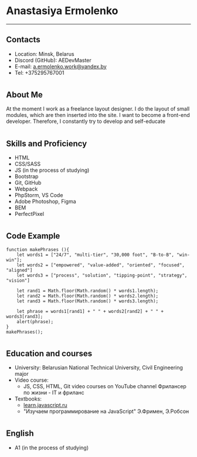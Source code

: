 
# Anastasiya Ermolenko
******************************************************************
## Contacts
* Location: Minsk, Belarus
* Discord (GitHub): AEDevMaster
* E-mail: a.ermolenko.work@yandex.by
* Tel: +375295767001
#
## About Me
At the moment I work as a freelance layout designer. I do the layout of small modules, which are then inserted into the site. I want to become a front-end developer. Therefore, I constantly try to develop and self-educate
#
## Skills and Proficiency
* HTML
* CSS/SASS
* JS (in the process of studying)
* Bootstrap
* Git, GitHub
* Webpack
* PhpStorm, VS Code
* Adobe Photoshop, Figma
* BEM
* PerfectPixel
#
## Code Example
```
function makePhrases (){
    let words1 = ["24/7", "multi-tier", "30,000 foot", "B-to-B", "win-win"];
    let words2 = ["empowered", "value-added", "oriented", "focused", "aligned"]
    let words3 = ["process", "solution", "tipping-point", "strategy", "vision"]

    let rand1 = Math.floor(Math.random() * words1.length);
    let rand2 = Math.floor(Math.random() * words2.length);
    let rand3 = Math.floor(Math.random() * words3.length);

    let phrase = words1[rand1] + " " + words2[rand2] + " " + words3[rand3];
    alert(phrase);
}
makePhrases();
```
#
## Education and courses
* University: Belarusian National Technical University, Civil Engineering major
* Video course:
  * JS, CSS, HTML, Git video courses on YouTube channel Фрилансер по жизни - IT и фриланс
* Textbooks:
  * [learn.javascript.ru]()
  * "Изучаем программирование на JavaScript" Э.Фримен, Э.Робсон
#
## English
* A1 (in the process of studying)













